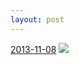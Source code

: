 ```yaml
---
layout: post
---
```


<p>
  <time><a href="/155">2013-11-08</a></time>
  <a href="/155"><img src="{{ site.assets_url }}/155-640.jpg" srcset="{{ site.assets_url }}/155-1280.jpg 1280w, {{ site.assets_url }}/155-960.jpg 960w, {{ site.assets_url }}/155-640.jpg 640w, {{ site.assets_url }}/155-320.jpg 320w" sizes="(min-width: 700px) 50vw, calc(100vw - 2rem)" /></a>
</p>
